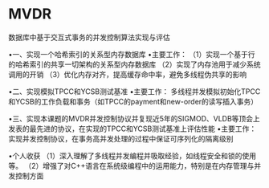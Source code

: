 # MVDR
数据库中基于交互式事务的并发控制算法实现与评估

 •一、实现一个哈希索引的关系型内存数据库 
  •主要工作： 
     （1）实现一个基于行的哈希索引的共享一切架构的关系型内存数据库 
     （2）实现了内存池用于减少系统调用的开销 
     （3）优化内存对齐，提高缓存命中率，避免多线程伪共享的影响 
     
•二、实现模拟TPCC和YCSB测试基准 
  •主要工作： 
     多线程并发模拟初始化TPCC和YCSB的工作负载和事务（如TPCC的payment和new-order的读写插入事务） 

•三、实现本课题的MVDR并发控制协议并复现近5年的SIGMOD、VLDB等顶会上发表的最先进的协议，在实现的TPCC和YCSB测试基准上评估性能 
  •主要工作： 
     实现并发控制协议，在事务高并发处理的过程中保证可序列化的隔离级别 
     
•个人收获 
  （1）深入理解了多线程并发编程并吸取经验，如线程安全和锁的使用等。 
  （2）增强了对C++语言在系统级编程中的运用能力，特别是在内存管理与并发控制方面 

